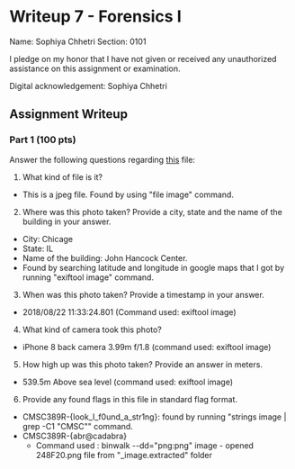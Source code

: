# Writeup 7 - Forensics I

Name: Sophiya Chhetri
Section: 0101

I pledge on my honor that I have not given or received any unauthorized assistance on this assignment or examination.

Digital acknowledgement: Sophiya Chhetri

## Assignment Writeup

### Part 1 (100 pts)
Answer the following questions regarding [this](../image) file:

1. What kind of file is it?
- This is a jpeg file. Found by using "file image" command.

2. Where was this photo taken? Provide a city, state and the name of the building in your answer.
- City: Chicage
- State: IL
- Name of the building: John Hancock Center.
- Found by searching latitude and longitude in google maps that I got by running "exiftool image" command.

3. When was this photo taken? Provide a timestamp in your answer.
- 2018/08/22 11:33:24.801 (Command used: exiftool image)

4. What kind of camera took this photo?
- iPhone 8 back camera 3.99m f/1.8 (command used: exiftool image)

5. How high up was this photo taken? Provide an answer in meters.
- 539.5m Above sea level (command used: exiftool image)

6. Provide any found flags in this file in standard flag format.
- CMSC389R-{look_I_f0und_a_str1ng}: found by running "strings image | grep -C1 "CMSC"" command.
- CMSC389R-{abr@cadabra} 
	- Command used : binwalk --dd="png:png" image
			- opened 248F20.png file from "_image.extracted" folder

